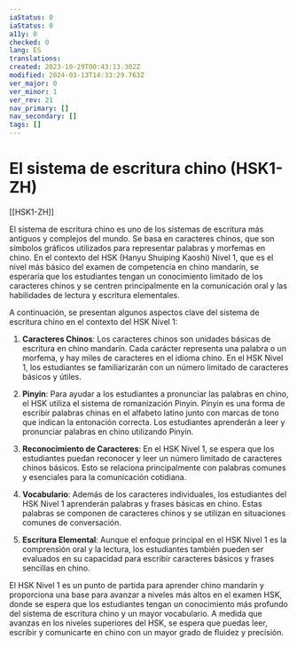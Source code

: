 ```yaml
---
iaStatus: 0
iaStatus: 0
a11y: 0
checked: 0
lang: ES
translations: 
created: 2023-10-29T00:43:13.302Z
modified: 2024-03-13T14:33:29.763Z
ver_major: 0
ver_minor: 1
ver_rev: 21
nav_primary: []
nav_secondary: []
tags: []
---
```

# El sistema de escritura chino (HSK1-ZH)

[[HSK1-ZH]]
  
El sistema de escritura chino es uno de los sistemas de escritura más antiguos y complejos del mundo. Se basa en caracteres chinos, que son símbolos gráficos utilizados para representar palabras y morfemas en chino. En el contexto del HSK (Hanyu Shuiping Kaoshi) Nivel 1, que es el nivel más básico del examen de competencia en chino mandarín, se esperaría que los estudiantes tengan un conocimiento limitado de los caracteres chinos y se centren principalmente en la comunicación oral y las habilidades de lectura y escritura elementales.

A continuación, se presentan algunos aspectos clave del sistema de escritura chino en el contexto del HSK Nivel 1:

1. **Caracteres Chinos**: Los caracteres chinos son unidades básicas de escritura en chino mandarín. Cada carácter representa una palabra o un morfema, y hay miles de caracteres en el idioma chino. En el HSK Nivel 1, los estudiantes se familiarizarán con un número limitado de caracteres básicos y útiles.
    
2. **Pinyin**: Para ayudar a los estudiantes a pronunciar las palabras en chino, el HSK utiliza el sistema de romanización Pinyin. Pinyin es una forma de escribir palabras chinas en el alfabeto latino junto con marcas de tono que indican la entonación correcta. Los estudiantes aprenderán a leer y pronunciar palabras en chino utilizando Pinyin.
    
3. **Reconocimiento de Caracteres**: En el HSK Nivel 1, se espera que los estudiantes puedan reconocer y leer un número limitado de caracteres chinos básicos. Esto se relaciona principalmente con palabras comunes y esenciales para la comunicación cotidiana.
    
4. **Vocabulario**: Además de los caracteres individuales, los estudiantes del HSK Nivel 1 aprenderán palabras y frases básicas en chino. Estas palabras se componen de caracteres chinos y se utilizan en situaciones comunes de conversación.
    
5. **Escritura Elemental**: Aunque el enfoque principal en el HSK Nivel 1 es la comprensión oral y la lectura, los estudiantes también pueden ser evaluados en su capacidad para escribir caracteres básicos y frases sencillas en chino.
    

El HSK Nivel 1 es un punto de partida para aprender chino mandarín y proporciona una base para avanzar a niveles más altos en el examen HSK, donde se espera que los estudiantes tengan un conocimiento más profundo del sistema de escritura chino y un mayor vocabulario. A medida que avanzas en los niveles superiores del HSK, se espera que puedas leer, escribir y comunicarte en chino con un mayor grado de fluidez y precisión.